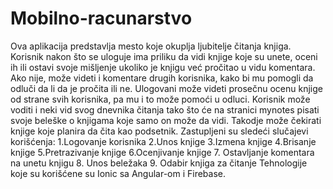 # Mobilno-racunarstvo
Ova aplikacija predstavlja mesto koje okuplja ljubitelje čitanja knjiga.
Korisnik nakon što se uloguje ima priliku da vidi knjige koje su unete, oceni ih ili ostavi svoje mišljenje ukoliko je knjigu već pročitao u vidu komentara. Ako nije, može videti i komentare drugih korisnika, kako bi mu pomogli da odluči da li da je pročita ili ne. Ulogovani može videti prosečnu ocenu knjige od strane svih korisnika, pa mu i to može pomoći u odluci. Korisnik  može voditi i neki vid svog dnevnika čitanja tako što će na stranici mynotes pisati svoje beleške o knjigama koje samo on može da vidi. Takodje može čekirati knjige koje planira da čita kao podsetnik. 
Zastupljeni su sledeći slučajevi korišćenja:
1.Logovanje korisnika
2.Unos knjige
3.Izmena knjige
4.Brisanje knjige
5.Pretrazivanje knjige
6.Ocenjivanje knjige
7. Ostavljanje komentara na unetu knjigu
8. Unos beležaka
9. Odabir knjiga za čitanje
Tehnologije koje su korišćene su Ionic sa Angular-om i Firebase. 
